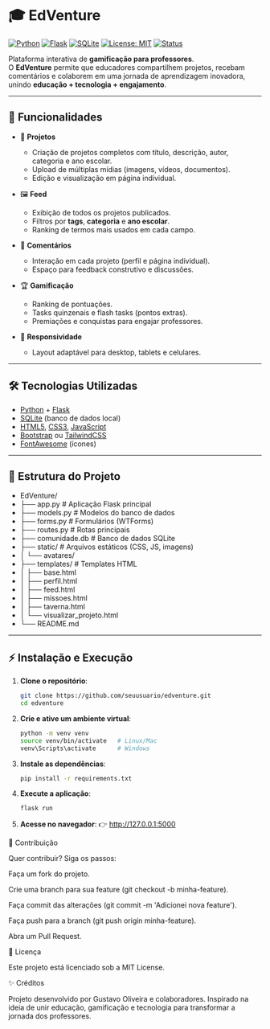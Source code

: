 # 🎓 EdVenture

[![Python](https://img.shields.io/badge/Python-3.10+-blue.svg?logo=python&logoColor=white)](https://www.python.org/)
[![Flask](https://img.shields.io/badge/Flask-2.x-green.svg?logo=flask)](https://flask.palletsprojects.com/)
[![SQLite](https://img.shields.io/badge/SQLite-DB-lightblue.svg?logo=sqlite&logoColor=white)](https://www.sqlite.org/)
[![License: MIT](https://img.shields.io/badge/License-MIT-yellow.svg)](LICENSE)
[![Status](https://img.shields.io/badge/status-em%20desenvolvimento-orange)]()

Plataforma interativa de **gamificação para professores**.  
O **EdVenture** permite que educadores compartilhem projetos, recebam comentários e colaborem em uma jornada de aprendizagem inovadora, unindo **educação + tecnologia + engajamento**.

---

## 🚀 Funcionalidades

- 📂 **Projetos**  
  - Criação de projetos completos com título, descrição, autor, categoria e ano escolar.  
  - Upload de múltiplas mídias (imagens, vídeos, documentos).  
  - Edição e visualização em página individual.

- 🖼️ **Feed**  
  - Exibição de todos os projetos publicados.  
  - Filtros por **tags**, **categoria** e **ano escolar**.  
  - Ranking de termos mais usados em cada campo.

- 💬 **Comentários**  
  - Interação em cada projeto (perfil e página individual).  
  - Espaço para feedback construtivo e discussões.

- 🏆 **Gamificação**  
  - Ranking de pontuações.  
  - Tasks quinzenais e flash tasks (pontos extras).  
  - Premiações e conquistas para engajar professores.

- 📱 **Responsividade**  
  - Layout adaptável para desktop, tablets e celulares.

---

## 🛠️ Tecnologias Utilizadas

- [Python](https://www.python.org/) + [Flask](https://flask.palletsprojects.com/)  
- [SQLite](https://www.sqlite.org/) (banco de dados local)  
- [HTML5](https://developer.mozilla.org/pt-BR/docs/Web/HTML), [CSS3](https://developer.mozilla.org/pt-BR/docs/Web/CSS), [JavaScript](https://developer.mozilla.org/pt-BR/docs/Web/JavaScript)  
- [Bootstrap](https://getbootstrap.com/) ou [TailwindCSS](https://tailwindcss.com/)  
- [FontAwesome](https://fontawesome.com/) (ícones)  

---

## 📂 Estrutura do Projeto



- EdVenture/
- ├── app.py # Aplicação Flask principal
- ├── models.py # Modelos do banco de dados
- ├── forms.py # Formulários (WTForms)
- ├── routes.py # Rotas principais
- ├── comunidade.db # Banco de dados SQLite
- ├── static/ # Arquivos estáticos (CSS, JS, imagens)
- │ └── avatares/
- ├── templates/ # Templates HTML
- │ ├── base.html
- │ ├── perfil.html
- │ ├── feed.html
- │ ├── missoes.html
- │ ├── taverna.html
- │ └── visualizar_projeto.html
- └── README.md


---

## ⚡ Instalação e Execução

1. **Clone o repositório**:
   ```bash
   git clone https://github.com/seuusuario/edventure.git
   cd edventure

2. **Crie e ative um ambiente virtual**:
   ```bash
   python -m venv venv
   source venv/bin/activate   # Linux/Mac
   venv\Scripts\activate      # Windows

3. **Instale as dependências**:
   ```bash
   pip install -r requirements.txt

4. **Execute a aplicação**:
   ```bash
   flask run

5. **Acesse no navegador**:
👉 http://127.0.0.1:5000


👥 Contribuição

Quer contribuir? Siga os passos:

Faça um fork do projeto.

Crie uma branch para sua feature (git checkout -b minha-feature).

Faça commit das alterações (git commit -m 'Adicionei nova feature').

Faça push para a branch (git push origin minha-feature).

Abra um Pull Request.

📜 Licença

Este projeto está licenciado sob a MIT License.

✨ Créditos

Projeto desenvolvido por Gustavo Oliveira e colaboradores.
Inspirado na ideia de unir educação, gamificação e tecnologia para transformar a jornada dos professores.